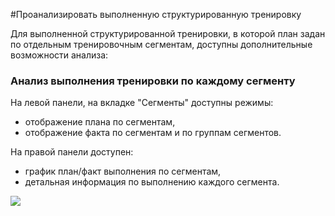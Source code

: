 #Проанализировать выполненную структурированную тренировку

Для выполненной структурированной тренировки, в которой план задан по отдельным тренировочным сегментам, доступны дополнительные возможности анализа:

### Анализ выполнения тренировки по каждому сегменту

На левой панели, на вкладке "Сегменты" доступны режимы:
* отображение плана по сегментам, 
* отображение факта по сегментам и по группам сегментов.

На правой панели доступен:
* график план/факт выполнения по сегментам,
* детальная информация по выполнению каждого сегмента.

![](http://content.staminity.com/assets/images/about/activity-structured2.png)

